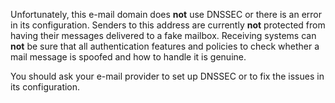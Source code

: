 Unfortunately, this e-mail domain does <strong>not</strong> use DNSSEC or
there is an error in its configuration. Senders to this address are currently
<strong>not</strong> protected from having their messages delivered to a fake
mailbox. Receiving systems can <strong>not</strong> be sure that all
authentication features and policies to check whether a mail message is
spoofed and how to handle it is genuine.

You should ask your e-mail provider to set up DNSSEC or to fix the issues in
its configuration.

